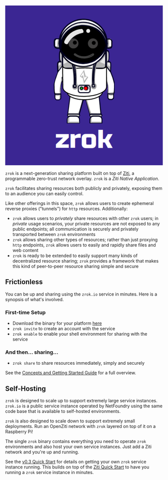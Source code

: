![zrok](docs/images/zrok.png)

`zrok` is a next-generation sharing platform built on top of [Ziti](https://docs.openziti.io), a programmable zero-trust network overlay. `zrok` is a _Ziti Native Application_.

`zrok` facilitates sharing resources both publicly and privately, exposing them to an audience you can easily control.

Like other offerings in this space, `zrok` allows users to create ephemeral reverse proxies ("tunnels") for `http` resources. Additionally:

* `zrok` allows users to _privately_ share resources with other `zrok` users; in _private_ usage scenarios, your private resources are not exposed to any public endpoints; all communication is securely and privately transported between `zrok` environments
* `zrok` allows sharing other types of resources; rather than just proxying `http` endpoints, `zrok` allows users to easily and rapidly share files and web content
* `zrok` is ready to be extended to easily support many kinds of decentralized resource sharing; `zrok` provides a framework that makes this kind of peer-to-peer resource sharing simple and secure

## Frictionless

You can be up and sharing using the `zrok.io` service in minutes. Here is a synopsis of what's involved.

### First-time Setup

* Download the binary for your platform [here](https://github.com/openziti/zrok/releases)
* `zrok invite` to create an account with the service
* `zrok enable` to enable your shell environment for sharing with the service

### And then... sharing...

* `zrok share` to share resources immediately, simply and securely

See the [Concepts and Getting Started Guide](docs/v0.3_getting_started/getting_started.md) for a full overview.

## Self-Hosting

`zrok` is designed to scale up to support extremely large service instances. `zrok.io` is a public service instance operated by NetFoundry using the same code base that is available to self-hosted environments.

`zrok` is also designed to scale down to support extremely small deployments. Run an OpenZiti network with `zrok` layered on top of it on a Raspberry Pi!

The single `zrok` binary contains everything you need to operate `zrok` environments and also host your own service instances. Just add a Ziti network and you're up and running.

See the [v0.3 Quick Start](docs/v0.3_quickstart.md) for details on getting your own `zrok` service instance running. This builds on top of the [Ziti Quick Start](https://docs.openziti.io/docs/learn/quickstarts/network/) to have you running a `zrok` service instance in minutes.
